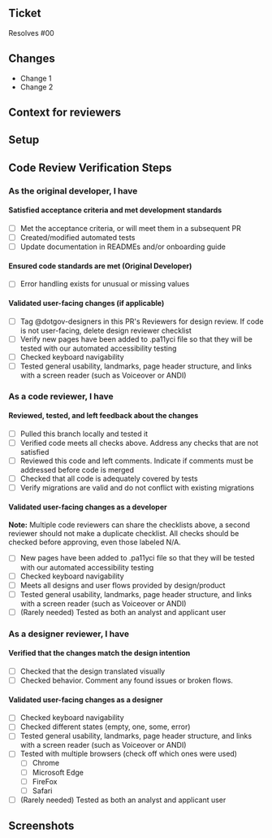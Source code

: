 ## Ticket

<!-- PR title format: `#issue_number: Descriptive name ideally matching ticket name - [sandbox]`-->
Resolves #00

## Changes

<!-- What was added, updated, or removed in this PR. -->
- Change 1
- Change 2

<!--
    Please add/remove/edit any of the template below to fit the needs
    of this specific PR.
--->

## Context for reviewers

<!--Background context, more in-depth details of the implementation, and anything else you'd like to call out or ask reviewers.  -->

## Setup

<!--  Add any steps or code to run in this section to help others run your code.
    
    Example 1:
    ```sh
    echo "Code goes here"
    ``` 
    
    Example 2: If the PR was to add a new link with a redirect, this section could simply be:
    -go to /path/to/start/page
    -click the blue link in the <insert location>
    -notice user is redirected to <proper end location>
-->

## Code Review Verification Steps

### As the original developer, I have

#### Satisfied acceptance criteria and met development standards

- [ ] Met the acceptance criteria, or will meet them in a subsequent PR
- [ ] Created/modified automated tests
- [ ] Update documentation in READMEs and/or onboarding guide

#### Ensured code standards are met (Original Developer)
<!-- Mark "- N/A" and check at the end of each check that is not applicable to your PR -->
- [ ] Error handling exists for unusual or missing values

#### Validated user-facing changes (if applicable)

- [ ] Tag @dotgov-designers in this PR's Reviewers for design review. If code is not user-facing, delete design reviewer checklist
- [ ] Verify new pages have been added to .pa11yci file so that they will be tested with our automated accessibility testing
- [ ] Checked keyboard navigability
- [ ] Tested general usability, landmarks, page header structure, and links with a screen reader (such as Voiceover or ANDI)

### As a code reviewer, I have

#### Reviewed, tested, and left feedback about the changes

- [ ] Pulled this branch locally and tested it
- [ ] Verified code meets all checks above. Address any checks that are not satisfied
- [ ] Reviewed this code and left comments. Indicate if comments must be addressed before code is merged
- [ ] Checked that all code is adequately covered by tests
- [ ] Verify migrations are valid and do not conflict with existing migrations

#### Validated user-facing changes as a developer
**Note:** Multiple code reviewers can share the checklists above, a second reviewer should not make a duplicate checklist. All checks should be checked before approving, even those labeled N/A. 

- [ ] New pages have been added to .pa11yci file so that they will be tested with our automated accessibility testing
- [ ] Checked keyboard navigability
- [ ] Meets all designs and user flows provided by design/product
- [ ] Tested general usability, landmarks, page header structure, and links with a screen reader (such as Voiceover or ANDI)
- [ ] (Rarely needed) Tested as both an analyst and applicant user

### As a designer reviewer, I have

#### Verified that the changes match the design intention

- [ ] Checked that the design translated visually
- [ ] Checked behavior. Comment any found issues or broken flows.

#### Validated user-facing changes as a designer

- [ ] Checked keyboard navigability
- [ ] Checked different states (empty, one, some, error)
- [ ] Tested general usability, landmarks, page header structure, and links with a screen reader (such as Voiceover or ANDI)
- [ ] Tested with multiple browsers (check off which ones were used)
  - [ ] Chrome
  - [ ] Microsoft Edge
  - [ ] FireFox
  - [ ] Safari
- [ ] (Rarely needed) Tested as both an analyst and applicant user

## Screenshots

<!-- If this PR makes visible interface changes, an image of the finished interface can help reviewers
and casual observers understand the context of the changes.
A before image is optional and can be included at the submitter's discretion.

Consider using an animated image to show an entire workflow.
You may want to use [GIPHY Capture](https://giphy.com/apps/giphycapture) for this! 📸

_Please frame images to show useful context but also highlight the affected regions._
--->
